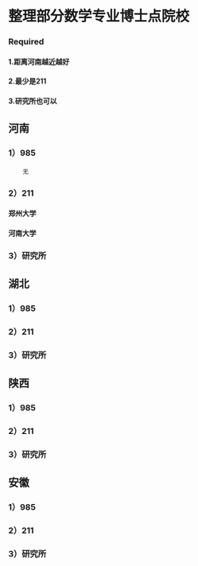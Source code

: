 # 整理部分数学专业博士点院校

### Required  
#### 1.距离河南越近越好  
#### 2.最少是211  
#### 3.研究所也可以

## 河南  
### 1）985  
        无
### 2）211  
  #### 郑州大学  
  #### 河南大学
### 3）研究所  

## 湖北  
### 1）985  

### 2）211  

### 3）研究所  


## 陕西
### 1）985  

### 2）211  

### 3）研究所  


## 安徽  

### 1）985

### 2）211  

### 3）研究所



